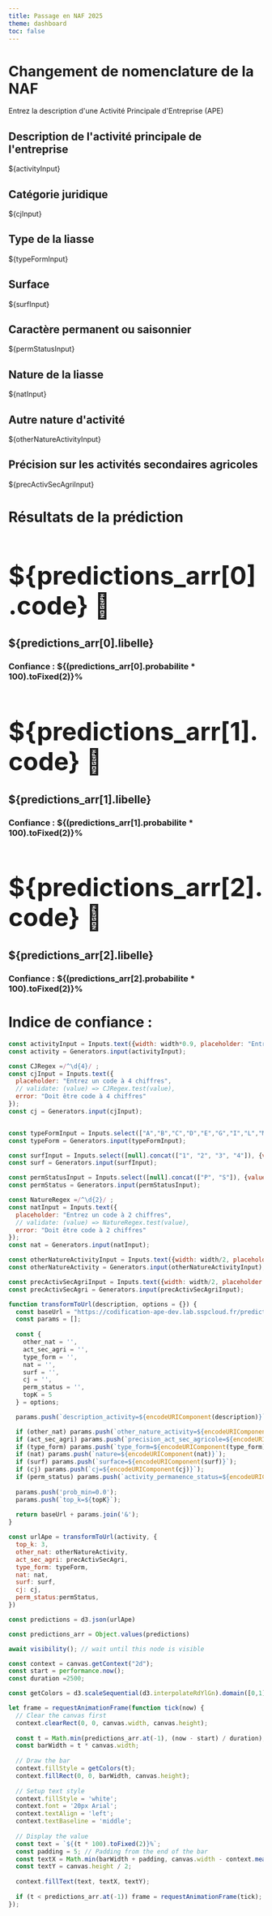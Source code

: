 ```yaml
---
title: Passage en NAF 2025
theme: dashboard
toc: false
---
```


# Changement de nomenclature de la NAF

Entrez la description d'une Activité Principale d'Entreprise (APE)


<div class="grid grid-cols-4">
  <div class="card grid-colspan-3">
    <h2>Description de l'activité principale de l'entreprise</h2>
    <span class="big">${activityInput}</span>
  </div>
  <div class="card grid-colspan-1">
    <h2>Catégorie juridique</h2>
    <span class="big">${cjInput}</span>
  </div>
</div>


<div class="grid grid-cols-3">
  <div class="card">
    <h2>Type de la liasse</h2>
    <span class="big">${typeFormInput}</span>
  </div>
  <div class="card">
    <h2>Surface</h2>
    <span class="big">${surfInput}</span>
  </div>
  <div class="card">
    <h2>Caractère permanent ou saisonnier</h2>
    <span class="big">${permStatusInput}</span>
  </div>
</div>


<div class="grid grid-cols-3">
  <div class="card">
    <h2>Nature de la liasse</h2>
    <span class="big">${natInput}</span>
  </div>
  <div class="card">
    <h2>Autre nature d'activité</h2>
    <span class="big">${otherNatureActivityInput}</span>
  </div>
  <div class="card">
    <h2>Précision sur les activités secondaires agricoles</h2>
    <span class="big">${precActivSecAgriInput}</span>
  </div>
</div>

# Résultats de la prédiction 
 
<div class="grid grid-cols-3 grid-rowspan-2">
  <div class="card grid-colspan-1 grid-rowspan-2">
    <h1 class="results">${predictions_arr[0].code} 🥇</h1>
    <h2>${predictions_arr[0].libelle}</h2>
    <h3>Confiance : ${(predictions_arr[0].probabilite * 100).toFixed(2)}%</h3>
  </div>

  <div class="card grid-colspan-1 grid-rowspan-2">
    <h1 class="results">${predictions_arr[1].code} 🥈</h1>
    <h2>${predictions_arr[1].libelle}</h2>
    <h3>Confiance : ${(predictions_arr[1].probabilite * 100).toFixed(2)}%</h3>
  </div>

  <div class="card grid-colspan-1 grid-rowspan-2">
    <h1 class="results">${predictions_arr[2].code} 🥉</h1>
    <h2>${predictions_arr[2].libelle}</h2>
    <h3>Confiance : ${(predictions_arr[2].probabilite * 100).toFixed(2)}%</h3>
  </div>
</div>


  <div class="card">
    <h1>Indice de confiance :</h1>
    <canvas id="canvas" width="1200" height="30" style="max-width: 100%; height: 30px;"></canvas>
  </div>



```js
const activityInput = Inputs.text({width: width*0.9, placeholder: "Entrez votre description"})
const activity = Generators.input(activityInput);

const CJRegex =/^\d{4}/ ;
const cjInput = Inputs.text({
  placeholder: "Entrez un code à 4 chiffres",
  // validate: (value) => CJRegex.test(value),
  error: "Doit être code à 4 chiffres"
});
const cj = Generators.input(cjInput);


const typeFormInput = Inputs.select(["A","B","C","D","E","G","I","L","M","N","P","R","S","X","Y","Z",])
const typeForm = Generators.input(typeFormInput);

const surfInput = Inputs.select([null].concat(["1", "2", "3", "4"]), {value: null,})
const surf = Generators.input(surfInput);

const permStatusInput = Inputs.select([null].concat(["P", "S"]), {value: "P"})
const permStatus = Generators.input(permStatusInput);

const NatureRegex =/^\d{2}/ ;
const natInput = Inputs.text({
  placeholder: "Entrez un code à 2 chiffres",
  // validate: (value) => NatureRegex.test(value),
  error: "Doit être code à 2 chiffres"
});
const nat = Generators.input(natInput);

const otherNatureActivityInput = Inputs.text({width: width/2, placeholder: "Détaillez une autre nature d'activité si nécessaire"})
const otherNatureActivity = Generators.input(otherNatureActivityInput);

const precActivSecAgriInput = Inputs.text({width: width/2, placeholder: "Détaillez une activité secondaire agricole"})
const precActivSecAgri = Generators.input(precActivSecAgriInput);


```

```js
function transformToUrl(description, options = {}) {
  const baseUrl = "https://codification-ape-dev.lab.sspcloud.fr/predict?";
  const params = [];
  
  const {
    other_nat = '',
    act_sec_agri = '',
    type_form = '',
    nat = '',
    surf = '',
    cj = '',
    perm_status = '',
    topK = 5
  } = options;

  params.push(`description_activity=${encodeURIComponent(description)}`);

  if (other_nat) params.push(`other_nature_activity=${encodeURIComponent(other_nat)}`);
  if (act_sec_agri) params.push(`precision_act_sec_agricole=${encodeURIComponent(act_sec_agri)}`);
  if (type_form) params.push(`type_form=${encodeURIComponent(type_form)}`);
  if (nat) params.push(`nature=${encodeURIComponent(nat)}`);
  if (surf) params.push(`surface=${encodeURIComponent(surf)}`);
  if (cj) params.push(`cj=${encodeURIComponent(cj)}`);
  if (perm_status) params.push(`activity_permanence_status=${encodeURIComponent(perm_status)}`);
  
  params.push('prob_min=0.0');
  params.push(`top_k=${topK}`);
  
  return baseUrl + params.join('&');
}
```

```js
const urlApe = transformToUrl(activity, {
  top_k: 3, 
  other_nat: otherNatureActivity,
  act_sec_agri: precActivSecAgri,
  type_form: typeForm,
  nat: nat,
  surf: surf,
  cj: cj,
  perm_status:permStatus,
})
```

```js
const predictions = d3.json(urlApe)
```

```js
const predictions_arr = Object.values(predictions)
```

```js
await visibility(); // wait until this node is visible

const context = canvas.getContext("2d");
const start = performance.now();
const duration =2500;

const getColors = d3.scaleSequential(d3.interpolateRdYlGn).domain([0,1])

let frame = requestAnimationFrame(function tick(now) {
  // Clear the canvas first
  context.clearRect(0, 0, canvas.width, canvas.height);
  
  const t = Math.min(predictions_arr.at(-1), (now - start) / duration);
  const barWidth = t * canvas.width;
  
  // Draw the bar
  context.fillStyle = getColors(t);
  context.fillRect(0, 0, barWidth, canvas.height);
  
  // Setup text style
  context.fillStyle = 'white';
  context.font = '20px Arial';
  context.textAlign = 'left';
  context.textBaseline = 'middle';
  
  // Display the value
  const text = `${(t * 100).toFixed(2)}%`;
  const padding = 5; // Padding from the end of the bar
  const textX = Math.min(barWidth + padding, canvas.width - context.measureText(text).width - padding);
  const textY = canvas.height / 2;
  
  context.fillText(text, textX, textY);
  
  if (t < predictions_arr.at(-1)) frame = requestAnimationFrame(tick);
});
```


<!-- ```js
function createResponsiveProgressBar(canvas, predictions_arr) {
  // Make canvas responsive
  function resizeCanvas() {
    const containerWidth = canvas.parentElement.clientWidth;
    canvas.width = Math.min(10000, containerWidth); // max width of 640, or container width if smaller
  }

  // Initial resize
  resizeCanvas();

  // Add resize listener
  window.addEventListener('resize', resizeCanvas);

  const context = canvas.getContext("2d");
  const start = performance.now();
  const duration = 2500;

  const getColors = d3.scaleSequential(d3.interpolateRdYlGn).domain([0,1]);

  let frame = requestAnimationFrame(function tick(now) {
    // Clear the canvas first
    context.clearRect(0, 0, canvas.width, canvas.height);
    
    const t = Math.min(predictions_arr.at(-1), (now - start) / duration);
    const barWidth = t * canvas.width;
    
    // Draw the bar
    context.fillStyle = getColors(t);
    context.fillRect(0, 0, barWidth, canvas.height);
    
    // Setup text style
    context.fillStyle = 'white';
    context.font = '100px Arial';
    context.textAlign = 'left';
    context.textBaseline = 'middle';
    
    // Display the value
    const text = `${(t * 100).toFixed(2)}%`;
    const padding = 5;
    const textX = Math.min(barWidth + padding, canvas.width - context.measureText(text).width - padding);
    const textY = canvas.height / 2;
    
    context.fillText(text, textX, textY);
    
    if (t < predictions_arr.at(-1)) frame = requestAnimationFrame(tick);
  });

  // Clean up
  return () => {
    window.removeEventListener('resize', resizeCanvas);
    cancelAnimationFrame(frame);
  };
}

// Usage:
createResponsiveProgressBar(canvas, predictions_arr);
``` -->





<!-- ```js
plot_bar_participants = Plot.plot({
  height: 40,
  marginLeft: 60,
  x: {label: "Indice de confiance →", domain: [0, 1]},
  y: {label: null},
  color: {
    scheme: "ylorrd",
    domain: [0, 1] 
    },
  marks: [
    Plot.barX(current_bar, {x: 1, inset: 0.5, fill: (d) => d}),
  ]
})
``` -->

<style>
    h1.results {
       font-size: 350%;
}
</style>
